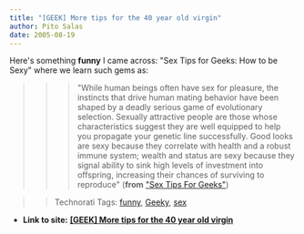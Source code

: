 ```yaml
---
title: "[GEEK] More tips for the 40 year old virgin"
author: Pito Salas
date: 2005-08-19
---
```


Here's something **funny** I came across: "Sex Tips for Geeks: How to be Sexy"
where we learn such gems as:

>>

>>> "While human beings often have sex for pleasure, the instincts that drive
human mating behavior have been shaped by a deadly serious game of
evolutionary selection.  Sexually attractive people are those whose
characteristics suggest they are well equipped to help you propagate your
genetic line successfully.  Good looks are sexy because they correlate with
health and a robust immune system; wealth and status are sexy because they
signal ability to sink high levels of investment into offspring, increasing
their chances of surviving to reproduce" (**from** ["Sex Tips For
Geeks"](<http://www.catb.org/~esr/writings/sextips/sexy.html>))

>>

>> Technorati Tags: [funny](<http://technorati.com/tag/funny>),
[Geeky](<http://technorati.com/tag/Geeky>),
[sex](<http://technorati.com/tag/sex>)


* **Link to site:** **[[GEEK] More tips for the 40 year old virgin](None)**
